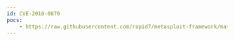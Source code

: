 ```yaml
---
id: CVE-2010-0870
pocs:
    - https://raw.githubusercontent.com/rapid7/metasploit-framework/master/modules/auxiliary/sqli/oracle/dbms_cdc_publish2.rb
---
```

